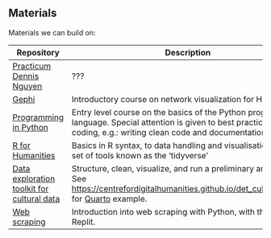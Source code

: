 ## Materials
Materials we can build on:

| Repository | Description |
| --- | --- |
| [Practicum Dennis Nguyen](https://solisservices.sharepoint.com/:f:/r/sites/DataSummerSchool2024-Organisatie/Shared%20Documents/Organisatie/Dennis%20practicum?csf=1&web=1&e=HxsDhg) | ??? | 
| [Gephi](https://github.com/CentreForDigitalHumanities/Gephi/) | Introductory course on network visualization for Humanities. |
| [Programming in Python](https://github.com/UUDigitalHumanitieslab/programming-in-python) | Entry level course on the basics of the Python programming language. Special attention is given to best practices in coding, e.g.: writing clean code and documentation. |
| [R for Humanities](https://github.com/CentreForDigitalHumanities/workshop-r-for-humanities) | Basics in R syntax, to data handling and visualisation using a set of tools known as the ‘tidyverse’ | 
| [Data exploration toolkit for cultural data](https://github.com/CentreForDigitalHumanities/det_cultural_data) | Structure, clean, visualize, and run a preliminary analysis. See https://centrefordigitalhumanities.github.io/det_cultural_data/ for [Quarto](https://quarto.org/) example. |
| [Web scraping](https://github.com/CentreForDigitalHumanities/workshop-web-scraping) | Introduction into web scraping with Python, with the use of Replit. |